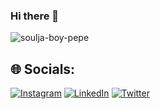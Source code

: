### Hi there 👋

<!--
**lmxti/lmxti** is a ✨ _special_ ✨ repository because its `README.md` (this file) appears on your GitHub profile.

Here are some ideas to get you started:

- 🔭 I’m currently working on ...
- 🌱 I’m currently learning ...
- 👯 I’m looking to collaborate on ...
- 🤔 I’m looking for help with ...
- 💬 Ask me about ...
- 📫 How to reach me: ...
- 😄 Pronouns: ...
- ⚡ Fun fact: ...
-->

![soulja-boy-pepe](https://user-images.githubusercontent.com/98131860/201747986-ec7f071a-6578-4edc-ba2e-bc7988674b4e.gif)

## 🌐 Socials:
[![Instagram](https://img.shields.io/badge/Instagram-%23E4405F.svg?logo=Instagram&logoColor=white)](https://instagram.com/_mxti) [![LinkedIn](https://img.shields.io/badge/LinkedIn-%230077B5.svg?logo=linkedin&logoColor=white)](https://linkedin.com/in/mxti) [![Twitter](https://img.shields.io/badge/Twitter-%231DA1F2.svg?logo=Twitter&logoColor=white)](https://twitter.com/_mvsmm) 
